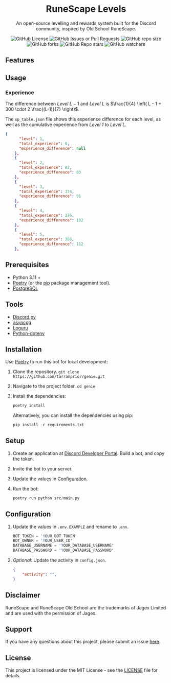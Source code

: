 <h1 align="center">RuneScape Levels</h1>
<p align="center">An open-source levelling and rewards system built for the Discord community, inspired by Old School RuneScape.</p>

<div align="center">

![GitHub License](https://img.shields.io/github/license/tarranprior/runescape-levels)
![GitHub Issues or Pull Requests](https://img.shields.io/github/issues/tarranprior/runescape-levels)
![GitHub repo size](https://img.shields.io/github/repo-size/tarranprior/runescape-levels)
![GitHub forks](https://img.shields.io/github/forks/tarranprior/runescape-levels)
![GitHub Repo stars](https://img.shields.io/github/stars/tarranprior/runescape-levels)
![GitHub watchers](https://img.shields.io/github/watchers/tarranprior/runescape-levels)

</div>

## Features

## Usage

### Experience
The difference between *Level* $`L-1`$ and *Level* $`L`$ is $`\frac{1}{4} \left( L - 1 + 300 \cdot 2 \frac{(L-1)}{7} \right)`$.

The `xp_table.json` file shows this experience difference for each level, as well as the cumulative experience from *Level 1* to *Level* $`L`$.

```json
{
      "level": 1,
      "total_experience": 0,
      "experience_difference": null
    },
    {
      "level": 2,
      "total_experience": 83,
      "experience_difference": 83
    },
    {
      "level": 3,
      "total_experience": 174,
      "experience_difference": 91
    },
    {
      "level": 4,
      "total_experience": 276,
      "experience_difference": 102
    },
    {
      "level": 5,
      "total_experience": 388,
      "experience_difference": 112
    },
```

## Prerequisites

* Python 3.11 +
* [Poetry](https://python-poetry.org/docs) (or the [pip](https://pypi.org/project/pip/) package management tool).
* [PostgreSQL](https://www.postgresql.org/)

## Tools

* [Discord.py](https://github.com/Rapptz/discord.py)
* [asyncpg](https://github.com/MagicStack/asyncpg)
* [Loguru](https://github.com/Delgan/loguru)
* [Python-dotenv](https://github.com/theskumar/python-dotenv)

## Installation
Use [Poetry](https://python-poetry.org/) to run this bot for local development:

1. Clone the repository. `git clone https://github.com/tarranprior/genie.git`
2. Navigate to the project folder. `cd genie`
3. Install the dependencies:

    ```s
    poetry install
    ```

    Alternatively, you can install the dependencies using pip:
    
    ```s
    pip install -r requirements.txt
    ```

## Setup
1. Create an application at [Discord Developer Portal](https://discord.com/developers/applications). Build a bot, and copy the token.
2. Invite the bot to your server.
3. Update the values in [Configuration](#configuration).
4. Run the bot:

    ```s
    poetry run python src/main.py
    ```

## Configuration
1. Update the values in `.env.EXAMPLE` and rename to `.env`.

   ```s
   BOT_TOKEN = 'YOUR_BOT_TOKEN'
   BOT_OWNER = 'YOUR_USER_ID'
   DATABASE_USERNAME = 'YOUR_DATABASE_USERNAME'
   DATABASE_PASSWORD = 'YOUR_DATABASE_PASSWORD'
   ```
2. *Optional*: Update the activity in `config.json`.

   ```json
   {
       "activity": "",
   }
   ```

## Disclaimer
RuneScape and RuneScape Old School are the trademarks of Jagex Limited and are used with the permission of Jagex.

## Support
If you have any questions about this project, please submit an issue [here](https://github.com/tarranprior/runescape-levels/issues).

## License
This project is licensed under the MIT License - see the [LICENSE](https://github.com/tarranprior/runescape-levels/blob/main/LICENSE) file for details.
